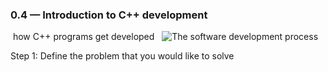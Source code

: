 ### 0.4 — Introduction to C++ development

 how C++ programs get developed
 
![The software development process](https://www.learncpp.com/images/CppTutorial/Chapter0/Development-min.png)


Step 1: Define the problem that you would like to solve







